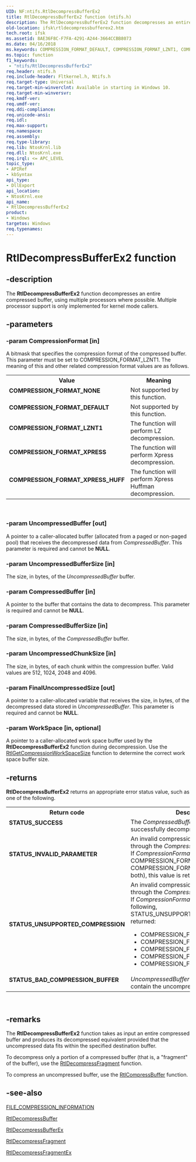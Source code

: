 ```yaml
---
UID: NF:ntifs.RtlDecompressBufferEx2
title: RtlDecompressBufferEx2 function (ntifs.h)
description: The RtlDecompressBufferEx2 function decompresses an entire compressed buffer, using multiple processors where possible. Multiple processor support is only implemented for kernel mode callers.
old-location: ifsk\rtldecompressbufferex2.htm
tech.root: ifsk
ms.assetid: 8AE36F8C-F7FA-4291-A244-3664CCBB8073
ms.date: 04/16/2018
ms.keywords: COMPRESSION_FORMAT_DEFAULT, COMPRESSION_FORMAT_LZNT1, COMPRESSION_FORMAT_NONE, COMPRESSION_FORMAT_XPRESS, COMPRESSION_FORMAT_XPRESS_HUFF, RtlDecompressBufferEx2, RtlDecompressBufferEx2 function [Installable File System Drivers], ifsk.rtldecompressbufferex2, ntifs/RtlDecompressBufferEx2
ms.topic: function
f1_keywords:
 - "ntifs/RtlDecompressBufferEx2"
req.header: ntifs.h
req.include-header: Fltkernel.h, Ntifs.h
req.target-type: Universal
req.target-min-winverclnt: Available in starting in Windows 10.
req.target-min-winversvr: 
req.kmdf-ver: 
req.umdf-ver: 
req.ddi-compliance: 
req.unicode-ansi: 
req.idl: 
req.max-support: 
req.namespace: 
req.assembly: 
req.type-library: 
req.lib: NtosKrnl.lib
req.dll: NtosKrnl.exe
req.irql: <= APC_LEVEL
topic_type:
- APIRef
- kbSyntax
api_type:
- DllExport
api_location:
- NtosKrnl.exe
api_name:
- RtlDecompressBufferEx2
product:
- Windows
targetos: Windows
req.typenames: 
---
```


# RtlDecompressBufferEx2 function


## -description


The <b>RtlDecompressBufferEx2</b> function decompresses an entire compressed buffer, using multiple processors where possible. Multiple processor support is only implemented for kernel mode callers.


## -parameters




### -param CompressionFormat [in]

A bitmask that specifies the compression format of the compressed buffer. This parameter must be set to COMPRESSION_FORMAT_LZNT1. The meaning of this and other related compression format values are as follows.

<table>
<tr>
<th>Value</th>
<th>Meaning</th>
</tr>
<tr>
<td width="40%"><a id="COMPRESSION_FORMAT_NONE"></a><a id="compression_format_none"></a><dl>
<dt><b>COMPRESSION_FORMAT_NONE</b></dt>
</dl>
</td>
<td width="60%">
Not supported by this function.

</td>
</tr>
<tr>
<td width="40%"><a id="COMPRESSION_FORMAT_DEFAULT"></a><a id="compression_format_default"></a><dl>
<dt><b>COMPRESSION_FORMAT_DEFAULT</b></dt>
</dl>
</td>
<td width="60%">
Not supported by this function.

</td>
</tr>
<tr>
<td width="40%"><a id="COMPRESSION_FORMAT_LZNT1"></a><a id="compression_format_lznt1"></a><dl>
<dt><b>COMPRESSION_FORMAT_LZNT1</b></dt>
</dl>
</td>
<td width="60%">
The function will perform LZ decompression.

</td>
</tr>
<tr>
<td width="40%"><a id="COMPRESSION_FORMAT_XPRESS"></a><a id="compression_format_xpress"></a><dl>
<dt><b>COMPRESSION_FORMAT_XPRESS</b></dt>
</dl>
</td>
<td width="60%">
The function will perform Xpress decompression.

</td>
</tr>
<tr>
<td width="40%"><a id="COMPRESSION_FORMAT_XPRESS_HUFF"></a><a id="compression_format_xpress_huff"></a><dl>
<dt><b>COMPRESSION_FORMAT_XPRESS_HUFF</b></dt>
</dl>
</td>
<td width="60%">
The function will perform Xpress Huffman decompression.

</td>
</tr>
</table>
 


### -param UncompressedBuffer [out]

A pointer to a caller-allocated buffer (allocated from a  paged or non-paged pool) that receives the decompressed data from <i>CompressedBuffer</i>. This parameter is required and cannot be <b>NULL</b>.


### -param UncompressedBufferSize [in]

The size, in bytes, of the <i>UncompressedBuffer</i> buffer.


### -param CompressedBuffer [in]

A pointer to the buffer that contains the data to decompress. This parameter is required and cannot be <b>NULL</b>.


### -param CompressedBufferSize [in]

The size, in bytes, of the <i>CompressedBuffer</i> buffer.


### -param UncompressedChunkSize [in]

The size, in bytes, of each chunk within the compression buffer.  Valid values are 512, 1024, 2048 and 4096.


### -param FinalUncompressedSize [out]

A pointer to a caller-allocated variable that receives the size, in bytes, of the decompressed data stored in <i>UncompressedBuffer</i>. This parameter is required and cannot be <b>NULL</b>.


### -param WorkSpace [in, optional]

A pointer to a caller-allocated work space buffer used by the <b>RtlDecompressBufferEx2</b> function during decompression. Use the <a href="https://docs.microsoft.com/windows-hardware/drivers/ddi/ntifs/nf-ntifs-rtlgetcompressionworkspacesize">RtlGetCompressionWorkSpaceSize</a> function to determine the correct work space buffer size.


## -returns



<b>RtlDecompressBufferEx2</b> returns an appropriate error status value, such as one of the following.

<table>
<tr>
<th>Return code</th>
<th>Description</th>
</tr>
<tr>
<td width="40%">
<dl>
<dt><b>STATUS_SUCCESS</b></dt>
</dl>
</td>
<td width="60%">
The <i>CompressedBuffer</i> buffer was successfully decompressed.

</td>
</tr>
<tr>
<td width="40%">
<dl>
<dt><b>STATUS_INVALID_PARAMETER</b></dt>
</dl>
</td>
<td width="60%">
An invalid compression format was specified through the <i>CompressionFormat</i> parameter. If <i>CompressionFormat</i> is either COMPRESSION_FORMAT_NONE or COMPRESSION_FORMAT_DEFAULT (but not both), this value is returned.

</td>
</tr>
<tr>
<td width="40%">
<dl>
<dt><b>STATUS_UNSUPPORTED_COMPRESSION</b></dt>
</dl>
</td>
<td width="60%">
An invalid compression format was specified through the <i>CompressionFormat</i> parameter. If <i>CompressionFormat</i> is not one of the following, STATUS_UNSUPPORTED_COMPRESSION is returned:

<ul>
<li>
 COMPRESSION_FORMAT_LZNT1

</li>
<li>
 COMPRESSION_FORMAT_XPRESS

</li>
<li>
 COMPRESSION_FORMAT_XPRESS_HUFF

</li>
<li>
 COMPRESSION_FORMAT_NONE

</li>
<li>
 COMPRESSION_FORMAT_DEFAULT

</li>
</ul>
</td>
</tr>
<tr>
<td width="40%">
<dl>
<dt><b>STATUS_BAD_COMPRESSION_BUFFER</b></dt>
</dl>
</td>
<td width="60%">
<i>UncompressedBuffer</i> is not large enough to contain the uncompressed data.

</td>
</tr>
</table>
 




## -remarks



The <b>RtlDecompressBufferEx2</b> function takes as input an entire compressed buffer and produces its decompressed equivalent provided that the uncompressed data fits within the specified destination buffer.

To decompress only a portion of a compressed buffer (that is, a "fragment" of the buffer), use the <a href="https://docs.microsoft.com/windows-hardware/drivers/ddi/ntifs/nf-ntifs-rtldecompressfragment">RtlDecompressFragment</a> function.

To compress an uncompressed buffer, use the <a href="https://docs.microsoft.com/windows-hardware/drivers/ddi/ntifs/nf-ntifs-rtlcompressbuffer">RtlCompressBuffer</a> function.




## -see-also




<a href="https://docs.microsoft.com/windows-hardware/drivers/ddi/ntifs/ns-ntifs-_file_compression_information">FILE_COMPRESSION_INFORMATION</a>



<a href="https://docs.microsoft.com/windows-hardware/drivers/ddi/ntifs/nf-ntifs-rtldecompressbuffer">RtlDecompressBuffer</a>



<a href="https://docs.microsoft.com/windows-hardware/drivers/ddi/ntifs/nf-ntifs-rtldecompressbufferex">RtlDecompressBufferEx</a>



<a href="https://docs.microsoft.com/windows-hardware/drivers/ddi/ntifs/nf-ntifs-rtldecompressfragment">RtlDecompressFragment</a>



<a href="https://docs.microsoft.com/windows-hardware/drivers/ddi/ntifs/nf-ntifs-rtldecompressfragmentex">RtlDecompressFragmentEx</a>
 

 

